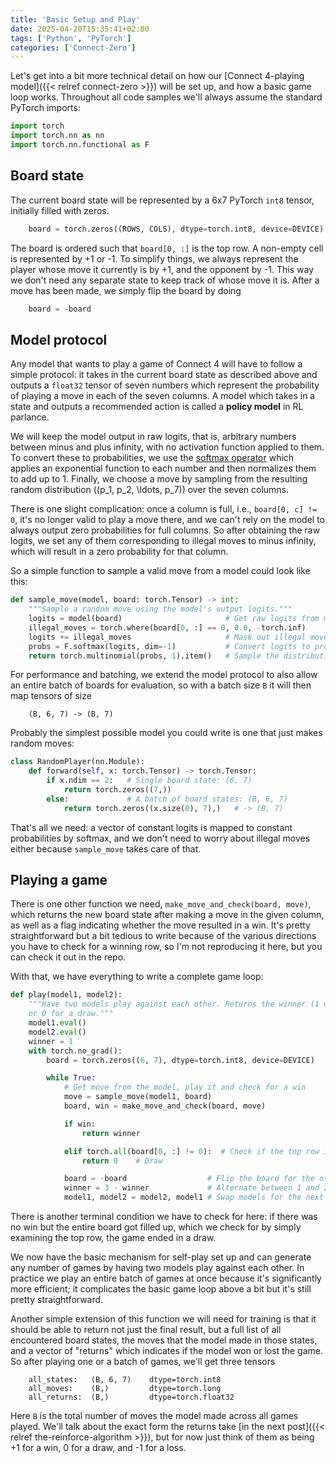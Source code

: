 ```yaml
---
title: 'Basic Setup and Play'
date: 2025-04-20T15:35:41+02:00
tags: ['Python', 'PyTorch']
categories: ['Connect-Zero']
---
```


Let's get into a bit more technical detail on how our
[Connect 4-playing model]({{< relref connect-zero >}})
will be set up, and how a basic game loop works.
Throughout all code samples we'll always assume the standard PyTorch imports:

```py
import torch
import torch.nn as nn
import torch.nn.functional as F
```

## Board state

The current board state will be represented by a 6x7 PyTorch `int8` tensor,
initially filled with zeros.

```py
    board = torch.zeros((ROWS, COLS), dtype=torch.int8, device=DEVICE)
```

The board is ordered such that ``board[0, :]`` is the top row.
A non-empty cell is represented by +1 or -1. To simplify things, we always
represent the player whose move it currently is by +1, and the opponent by -1.
This way we don't need any separate state to keep track of whose move it is.
After a move has been made, we simply flip the board by doing

```py
    board = -board
```

## Model protocol

Any model that wants to play a game of Connect 4 will have to follow a simple protocol:
it takes in the current board state as described above and outputs a `float32` tensor of
seven numbers which represent the probability of playing a move in each of the seven 
columns. A model which takes in a state and outputs a recommended action is called
a **policy model** in RL parlance.

We will keep the model output in raw logits, that is, arbitrary numbers between minus and
plus infinity, with no activation function applied to them.
To convert these to probabilities, we use the
[softmax operator](https://en.wikipedia.org/wiki/Softmax_function) which applies
an exponential function to each number and then normalizes them to add up to 1.
Finally, we choose a move by sampling from the resulting random distribution
\((p_1, p_2, \ldots, p_7)\) over the seven columns.

There is one slight complication: once a column is full, i.e., ``board[0, c] != 0``,
it's no longer valid to play a
move there, and we can't rely on the model to always output zero probabilities for full
columns. So after obtaining the raw logits, we set any of them corresponding to illegal
moves to minus infinity, which will result in a zero probability for that column.

So a simple function to sample a valid move from a model could look like this:

```py
def sample_move(model, board: torch.Tensor) -> int:
    """Sample a random move using the model's output logits."""
    logits = model(board)                       # Get raw logits from model
    illegal_moves = torch.where(board[0, :] == 0, 0.0, -torch.inf)
    logits += illegal_moves                     # Mask out illegal moves
    probs = F.softmax(logits, dim=-1)           # Convert logits to probabilities
    return torch.multinomial(probs, 1).item()   # Sample the distribution
```

For performance and batching, we extend the model protocol to also allow
an entire batch of boards for evaluation, so with a batch size `B` it will then map
tensors of size
```
    (B, 6, 7) -> (B, 7)
```

Probably the simplest possible model you could write is one that just makes random
moves:

```py
class RandomPlayer(nn.Module):
    def forward(self, x: torch.Tensor) -> torch.Tensor:
        if x.ndim == 2:   # Single board state: (6, 7)
            return torch.zeros((7,))
        else:             # A batch of board states: (B, 6, 7)
            return torch.zeros((x.size(0), 7),)   # -> (B, 7)
```

That's all we need: a vector of constant logits is mapped to constant probabilities by
softmax, and we don't need to worry about illegal moves either because ``sample_move``
takes care of that.

## Playing a game

There is one other function we need, ``make_move_and_check(board, move)``, which
returns the new board state after making a move in the given column,
as well as a flag indicating whether the move resulted in a win.
It's pretty straightforward but a bit tedious to
write because of the various directions you have to check for a winning row,
so I'm not reproducing it here, but you can check it out in the repo.

With that, we have everything to write a complete game loop:

```py
def play(model1, model2):
    """Have two models play against each other. Returns the winner (1 or 2)
    or 0 for a draw."""
    model1.eval()
    model2.eval()
    winner = 1
    with torch.no_grad():
        board = torch.zeros((6, 7), dtype=torch.int8, device=DEVICE)

        while True:
            # Get move from the model, play it and check for a win
            move = sample_move(model1, board)
            board, win = make_move_and_check(board, move)

            if win:
                return winner

            elif torch.all(board[0, :] != 0):  # Check if the top row is full   
                return 0    # Draw

            board = -board                  # Flip the board for the other player
            winner = 3 - winner             # Alternate between 1 and 2
            model1, model2 = model2, model1 # Swap models for the next turn
```

There is another terminal condition we have to check for here: if there was no win but
the entire board
got filled up, which we check for by simply examining the top row, the game ended in a draw.

We now have the basic mechanism for self-play set up and can generate any number of
games by having two models play against each other. In practice we play an entire
batch of games at once because it's significantly more efficient; it complicates the
basic game loop above a bit but it's still pretty straightforward.

Another simple extension of this function we will need for training is that
it should be able to return not just the final result, but a full list of all encountered
board states, the moves that the model made in those states, and a vector of "returns" which
indicates if the model won or lost the game. So after playing one or a batch of games,
we'll get three tensors

```
    all_states:   (B, 6, 7)    dtype=torch.int8
    all_moves:    (B,)         dtype=torch.long
    all_returns:  (B,)         dtype=torch.float32
```

Here ``B`` is the total number of moves the model made across all games played.
We'll talk about the exact form the returns take
[in the next post]({{< relref the-reinforce-algorithm >}}), but for now just think
of them as being +1 for a win, 0 for a draw, and -1 for a loss.
